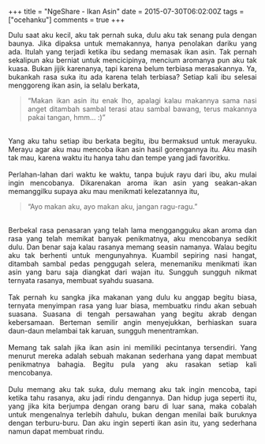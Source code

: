 +++
title = "NgeShare - Ikan Asin"
date = 2015-07-30T06:02:00Z
tags = ["ocehanku"]
comments = true
+++

<div style="text-align: justify;">Dulu saat aku kecil, aku tak pernah suka, dulu aku tak senang pula dengan baunya. Jika dipaksa untuk memakannya, hanya penolakan dariku yang ada. Itulah yang terjadi ketika ibu sedang memasak ikan asin. Tak pernah sekalipun aku berniat untuk mencicipinya, mencium aromanya pun aku tak kuasa. Bukan jijik karenanya, tapi karena belum terbiasa merasakannya. Ya, bukankah rasa suka itu ada karena telah terbiasa? Setiap kali ibu selesai menggoreng ikan asin, ia selalu berkata,<br />
<blockquote class="tr_bq">“Makan ikan asin itu enak lho, apalagi kalau makannya sama nasi anget ditambah sambal terasi atau sambal bawang, terus makannya pakai tangan, hmm... :)”</blockquote><br />
Yang aku tahu setiap ibu berkata begitu, ibu bermaksud untuk merayuku. Merayu agar aku mau mencoba ikan asin hasil gorengannya itu. Aku masih tak mau, karena waktu itu hanya tahu dan tempe yang jadi favoritku.<br /><br />
Perlahan-lahan dari waktu ke waktu, tanpa bujuk rayu dari ibu, aku mulai ingin mencobanya. Dikarenakan aroma ikan asin yang seakan-akan memanggilku supaya aku mau menikmati kelezatannya itu,<br />
<blockquote class="tr_bq">“Ayo makan aku, ayo makan aku, jangan ragu-ragu.”</blockquote><br />
Berbekal rasa penasaran yang telah lama menggangguku akan aroma dan rasa yang telah memikat banyak penikmatnya, aku mencobanya sedikit dulu. Dan benar saja kalau rasanya memang seasin namanya. Walau begitu aku tak berhenti untuk mengunyahnya. Kuambil sepiring nasi hangat, ditambah sambal pedas penggugah selera, menemaniku menikmati ikan asin yang baru saja diangkat dari wajan itu. Sungguh sungguh nikmat ternyata rasanya, membuat syahdu suasana.<br /><br />
Tak pernah ku sangka jika makanan yang dulu ku anggap begitu biasa, ternyata menyimpan rasa yang luar biasa, membuatku rindu akan sebuah suasana. Suasana di tengah persawahan yang begitu akrab dengan kebersamaan. Berteman semilir angin menyejukkan, berhiaskan suara daun-daun melambai tak karuan, sungguh menentramkan.<br /><br />Memang tak salah jika ikan asin ini memiliki pecintanya tersendiri. Yang menurut mereka adalah sebuah makanan sederhana yang dapat membuat penikmatnya bahagia. Begitu pula yang aku rasakan setiap kali mencobanya.<br /><br />Dulu memang aku tak suka, dulu memang aku tak ingin mencoba, tapi ketika tahu rasanya, aku jadi rindu dengannya. Dan hidup juga seperti itu, yang jika kita berjumpa dengan orang baru di luar sana, maka cobalah untuk mengenalnya terlebih dahulu, bukan dengan menilai baik buruknya dengan terburu-buru. Dan aku ingin seperti ikan asin itu, yang sederhana namun dapat membuat rindu.</div>
